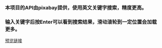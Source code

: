 ### 本项目的API由pixabay提供，使用英文关键字搜索，精度更高。
### 输入关键字后按Enter可以看到搜索结果，滑动滚轮到一定位置会加载更多。
[预览链接]( https://woshiqiang1.github.io/barrel-photos-wall/index.html)
